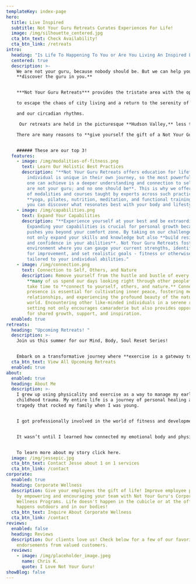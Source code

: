 ```yaml
---
templateKey: index-page
hero:
  title: Live Inspired
  subtitle: Not Your Guru Retreats Curates Experiences For Life!
  image: /img/silhouette_centered.jpg
  cta_btn_text: Check Availability!
  cta_btn_link: /retreats
intro:
  heading: "Is Life To Happening To You or Are You Living An Inspired Life? "
  centered: true
  description: >-
    We are not your guru, because nobody should be. But we can help you
    **discover the guru in you.**


    ***Not Your Guru Retreats*** provides the tristate area with the opportunity

    to escape the chaos of city living and a return to the serenity of nature

    and our circadian rhythms. 

     Our retreats are held in the picturesque **Hudson Valley,** less than 3 hours away from the city, and are led by **NYC's top fitness and wellness instructors.** 

    There are many reasons to **give yourself the gift of a Not Your Guru Retreat**.


    ###### These are our top 3!
  features:
    - image: /img/modalities-of-fitness.png
      text: Learn Our Holistic Best Practices
      description: "**Not Your Guru Retreats offers education for life**. Every
        individual is unique in their own journey, so the most powerful thing
        one can achieve is a deeper understanding and connection to self.  **We
        are not your guru; and no one should be**. This is why we offer a range
        of modalities and courses taught by experts across such practices as
        **yoga, pilates, nutrition, meditation, and functional training,** so
        you can discover what resonates best with your body and lifestyle."
    - image: /img/capabilities.png
      text: Expand Your Capabilities
      description: "**Experience yourself at your best and be extraordinary.**
        Expanding your capabilities is crucial for personal growth because it
        pushes you beyond your comfort zone. By taking on our challenges, you
        not only expand your skills and knowledge but also **build resilience
        and confidence in your abilities**. Not Your Guru Retreats fosters an
        environment where you can gauge your current strengths, identify areas
        for improvement, and set realistic goals - fitness or otherwise -
        tailored to your individual abilities."
    - image: /img/connection.png
      text: Connection to Self, Others, and Nature
      description: Remove yourself from the hustle and bustle of every day life, where
        **many of us spend our days looking right through other people**, and
        take time to **connect to yourself, others, and nature.** Connection and
        presence is essential for cultivating inner peace, fostering meaningful
        relationships, and experiencing the profound beauty of the natural
        world. Encountering other like-minded individuals in a serene retreat
        setting not only encourages camaraderie but also provides opportunities
        for shared growth, support, and inspiration.
  enabled: true
retreats:
  heading: "Upcoming Retreats! "
  description: >-
    Join us this summer for our Mind, Body, Soul Reset Series! 


    Embark on a transformative journey where **exercise is a gateway to understanding our body's capabilities**, complemented by immersive experiences in meditation, yoga, hot and cold exposure, invigorating hikes, and more. This experience is suitable for all levels!
  cta_btn_text: View All Upcoming Retreats
  enabled: true
about:
  enabled: true
  heading: About Me
  description: >-
    I grew up using physicality and exercise as a way to manage my early
    childhood trauma. My entire life is a journey of personal healing after a
    tragedy that rocked my family when I was young. 


    I got professionally involved in the world of fitness and development coaching at the age of 23 in 2010.


    It wasn’t until I learned how connected my emotional body and physical body are, and what it means to nourish these two bodies, that I learned to thrive in my circumstances. 


    To learn more about my story click here.
  image: /img/jessepic.jpg
  cta_btn_text: Contact Jesse about 1 on 1 services
  cta_btn_link: /contact
corporate:
  enabled: true
  heading: Corporate Wellness
  description: Give your employees the gift of life! Improve employee productivity
    by empowering and encouraging your team with Not Your Guru's Corporate
    Wellness Programs. Life doesn't happen in the cubicle or at the office, life
    happens outdoors and in our bodies!
  cta_btn_text: Inquire About Corporate Wellness
  cta_btn_link: /contact
reviews:
  enabled: false
  heading: Reviews
  description: Our clients love us! Check below for a few of our favorite
    endorsements from valued customers.
  reviews:
    - image: /img/placeholder_image.jpeg
      name: Chris K.
      quote: I Love Not Your Guru!
showBlog: false
---
```

